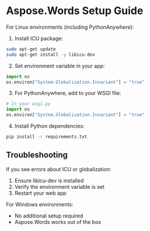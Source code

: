 # Aspose.Words Setup Guide

For Linux environments (including PythonAnywhere):

1. Install ICU package:
```bash
sudo apt-get update
sudo apt-get install -y libicu-dev
```

2. Set environment variable in your app:
```python
import os
os.environ["System.Globalization.Invariant"] = "true"
```

3. For PythonAnywhere, add to your WSGI file:
```python
# In your wsgi.py
import os
os.environ["System.Globalization.Invariant"] = "true"
```

4. Install Python dependencies:
```bash
pip install -r requirements.txt
```

## Troubleshooting

If you see errors about ICU or globalization:

1. Ensure libicu-dev is installed
2. Verify the environment variable is set
3. Restart your web app

For Windows environments:
- No additional setup required
- Aspose.Words works out of the box